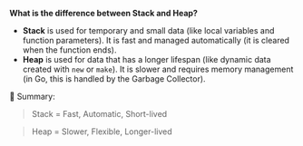 **What is the difference between Stack and Heap?**

*   **Stack** is used for temporary and small data (like local variables and function parameters).
    It is fast and managed automatically (it is cleared when the function ends).
*   **Heap** is used for data that has a longer lifespan (like dynamic data created with `new` or `make`).
    It is slower and requires memory management (in Go, this is handled by the Garbage Collector).

🧠 Summary:

> Stack = Fast, Automatic, Short-lived

> Heap = Slower, Flexible, Longer-lived